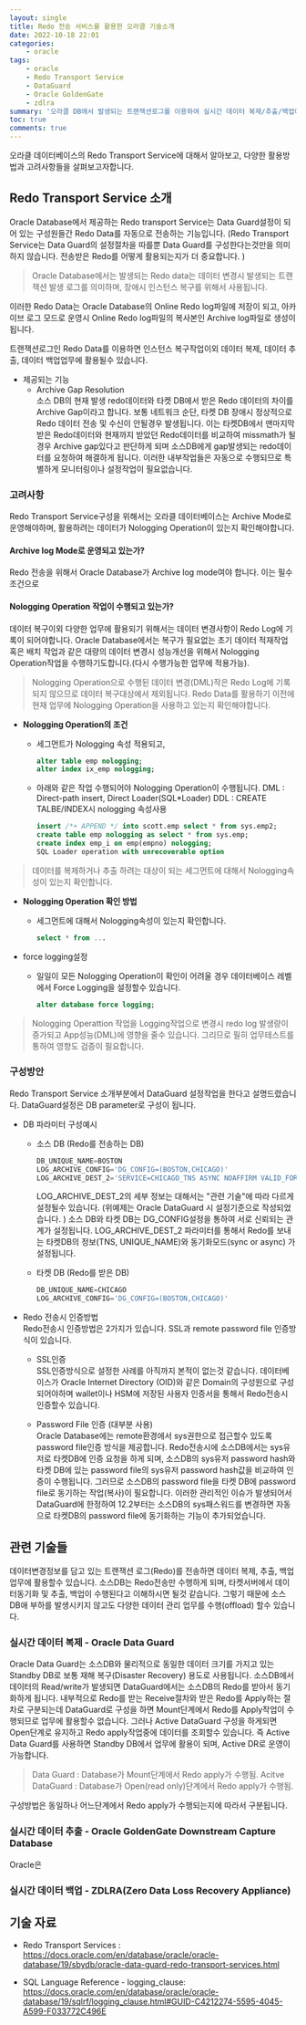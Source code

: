 ```yaml
---
layout: single
title: Redo 전송 서비스를 활용한 오라클 기술소개
date: 2022-10-18 22:01
categories: 
    - oracle
tags: 
    - oracle
    - Redo Transport Service
    - DataGuard
    - Oracle GoldenGate
    - zdlra
summary: '오라클 DB에서 발생되는 트랜잭션로그를 이용하여 실시간 데이터 복제/추출/백업이 가능합니다.'
toc: true
comments: true
---
```


오라클 데이터베이스의 Redo Transport Service에 대해서 알아보고, 
다양한 활용방법과 고려사항들을 살펴보고자합니다.


Redo Transport Service 소개
-

Oracle Database에서 제공하는 Redo transport Service는 Data Guard설정이 되어 있는 구성원들간 Redo Data를 자동으로 전송하는 기능입니다. (Redo Transport Service는 Data Guard의 설정절차을 따를뿐 Data Guard를 구성한다는것만을 의미하지 않습니다. 전송받은 Redo를 어떻게 활용되는지가 더 중요합니다. )

> Oracle Database에서는 발생되는 Redo data는 데이터 변경시 발생되는 트랜잭션 발생 로그를 의미하며, 장애시 인스턴스 복구를 위해서 사용됩니다. 

이러한 Redo Data는 Oracle Database의 Online Redo log파일에 저장이 되고, 아카이브 로그 모드로 운영시 Online Redo log파일의 복사본인 Archive log파일로 생성이 됩니다.

트랜잭션로그인 Redo Data를 이용하면 인스턴스 복구작업이외 데이터 복제, 데이터 추출, 데이터 백업업무에 활용될수 있습니다. 

- 제공되는 기능
  - Archive Gap Resolution   
  소스 DB의 현재 발생 redo데이터와 타켓 DB에서 받은 Redo 데이터의 차이를 Archive Gap이라고 합니다. 보통 네트워크 순단, 타켓 DB 장애시 정상적으로 Redo 데이터 전송 및 수신이 안될경우 발생됩니다. 이는 타켓DB에서 맨마지막 받은 Redo데이터와 현재까지 받았던 Redo데이터를 비교하여 missmath가 될경우 Archive gap있다고 판단하게 되며 소스DB에게 gap발생되는 redo데이터를 요청하여 해결하게 됩니다. 이러한 내부작업들은 자동으로 수행되므로 특별하게 모니터링이나 설정작업이 필요없습니다.


### 고려사항

Redo Transport Service구성을 위해서는 오라클 데이터베이스는 Archive Mode로 운영해야하며, 활용하려는 데이터가 Nologging Operation이 있는지 확인해야합니다.

#### Archive log Mode로 운영되고 있는가?   
  Redo 전송을 위해서 Oracle Database가 Archive log mode여야 합니다. 이는 필수 조건으로 

#### Nologging Operation 작업이 수행되고 있는가?

  데이터 복구이외 다양한 업무에 활용되기 위해서는 데이터 변경사항이 Redo Log에 기록이 되어야합니다. Oracle Database에서는 복구가 필요없는 초기 데이터 적재작업 혹은 배치 작업과 같은 대량의 데이터 변경시 성능개선을 위해서 Nologging Operation작업을 수행하기도합니다.(다시 수행가능한 업무에 적용가능).  

  > Nologging Operation으로 수행된 데이터 변경(DML)작은 Redo Log에 기록되지 않으므로 데이터 복구대상에서 제외됩니다. Redo Data를 활용하기 이전에 현재 업무에 Nologging Operation을 사용하고 있는지 확인해야합니다. 

  - **Nologging Operation의 조건** 
    - 세그먼트가 Nologging 속성 적용되고, 
        ```sql
        alter table emp nologging;
        alter index ix_emp nologging;
        ```

    - 아래와 같은 작업 수행되어야 Nologging Operation이 수행됩니다.
        DML : Direct-path insert, Direct Loader(SQL*Loader)
        DDL : CREATE TALBE/INDEX시 nologging 속성사용 
        ```sql
        insert /*+ APPEND */ into scott.emp select * from sys.emp2;
        create table emp nologging as select * from sys.emp;
        create index emp_i on emp(empno) nologging;
        SQL Loader operation with unrecoverable option
        ```    
  > 데이터를 복제하거나 추출 하려는 대상이 되는 세그먼트에 대해서  Nologging속성이 있는지 확인합니다.

  - **Nologging Operation 확인 방법**
     - 세그먼트에 대해서  Nologging속성이 있는지 확인합니다.
        ```sql
        select * from ...
        ```

  - force logging설정
    - 일일이 모든 Nologging Operation이 확인이 어려울 경우 데이터베이스 레벨에서 Force Logging을 설정할수 있습니다. 
      ```sql
      alter database force logging;
      ```

  > Nologging Operattion 작업을 Logging작업으로 변경시 redo log 발생량이 증가되고 App성능(DML)에 영향을 줄수 있습니다. 그리므로 필히 업무테스트를 통하여 영향도 검증이 필요합니다.

### 구성방안

Redo Transport Service 소개부분에서 DataGuard 설정작업을 한다고 설명드렸습니다. DataGuard설정은 DB parameter로 구성이 됩니다. 

- DB 파라미터 구성예시
    - 소스 DB (Redo를 전송하는 DB)   
        ```sql
        DB_UNIQUE_NAME=BOSTON
        LOG_ARCHIVE_CONFIG='DG_CONFIG=(BOSTON,CHICAGO)' 
        LOG_ARCHIVE_DEST_2='SERVICE=CHICAGO_TNS ASYNC NOAFFIRM VALID_FOR=(ONLINE_LOGFILE, PRIMARY_ROLE) DB_UNIQUE_NAME=CHICAGO'
        ```
        LOG_ARCHIVE_DEST_2의 세부 정보는 대해서는 "관련 기술"에 따라 다르게 설정될수 있습니다. (위예제는 Oracle DataGuard 시 설정기준으로 작성되었습니다. )
        소스 DB와 타켓 DB는 DG_CONFIG설정을 통하여 서로 신뢰되는 관계가 설정됩니다.   LOG_ARCHIVE_DEST_2 파라미터를 통해서 Redo를 보내는 타켓DB의 정보(TNS, UNIQUE_NAME)와 동기화모드(sync or async) 가 설정됩니다. 

    - 타켓 DB (Redo를 받은 DB)
        ```sql
        DB_UNIQUE_NAME=CHICAGO
        LOG_ARCHIVE_CONFIG='DG_CONFIG=(BOSTON,CHICAGO)' 
        ```

- Redo 전송시 인증방법   
    Redo전송시 인증방법은 2가지가 있습니다. SSL과 remote password file 인증방식이 있습니다. 

    - SSL인증  
      SSL인증방식으로 설정한 사례를 아직까지 본적이 없는것 같습니다. 데이터베이스가 Oracle Internet Directory (OID)와 같은 Domain의 구성원으로 구성되어야하며 wallet이나 HSM에 저장된 사용자 인증서을 통해서 Redo전송시 인증할수 있습니다.

    - Password File 인증 (대부분 사용)   
      Oracle Database에는 remote환경에서 sys권한으로 접근할수 있도록 password file인증 방식을 제공합니다. Redo전송시에 소스DB에서는 sys유저로 타켓DB에 인증 요청을 하게 되며, 소스DB의 sys유저 password hash와 타켓 DB에 있는 password file의 sys유저 password hash값을 비교하여 인증이 수행됩니다. 
      그러므로 소스DB의 password file을 타켓 DB에 password file로 동기하는 작업(복사)이 필요합니다.
      이러한 관리적인 이슈가 발생되어서 DataGuard에 한정하여 12.2부터는 소스DB의 sys패스워드를 변경하면 자동으로 타켓DB의 password file에 동기화하는 기능이 추가되었습니다.


관련 기술들
- 

데이터변경정보를 담고 있는 트랜잭션 로그(Redo)를 전송하면 데이터 복제, 추출, 백업업무에 활용할수 있습니다. 소스DB는 Redo전송만 수행하게 되며, 타켓서버에서 데이터동기화 및 추출, 백업이 수행된다고 이해하시면 될것 같습니다.
그렇기 때문에 소스DB애 부하를 발생시키지 않고도 다양한 데이터 관리 업무를 수행(offload) 할수 있습니다. 

### 실시간 데이터 복제 - Oracle Data Guard

Oracle Data Guard는 소스DB와 물리적으로 동일한 데이터 크기를 가지고 있는 Standby DB로 보통 재해 복구(Disaster Recovery) 용도로 사용됩니다. 소스DB에서 데이터의 Read/write가 발생되면 DataGuard에서는 소스DB의 Redo를 받아서 동기화하게 됩니다. 내부적으로 Redo를 받는 Receive절차와 받은 Redo를 Apply하는 절차로 구분되는데 DataGuard로 구성을 하면 Mount단계에서 Redo를 Apply작업이 수행되므로 업무에 활용할수 없습니다. 
그러나 Active DataGuard 구성을 하게되면 Open단계로 유지하고 Redo apply작업중에 데이터를 조회할수 있습니다. 즉 Active Data Guard를 사용하면 Standby DB에서 업무에 활용이 되며, Active DR로 운영이 가능합니다.

> Data Guard :  Database가 Mount단계에서 Redo apply가 수행됨.
> Acitve DataGuard :  Database가 Open(read only)단계에서 Redo apply가 수행됨.

구성방법은 동일하나 어느단계에서 Redo apply가 수행되는지에 따라서 구분됩니다.

### 실시간 데이터 추출 - Oracle GoldenGate Downstream Capture Database

Oracle은 

### 실시간 데이터 백업 - ZDLRA(Zero Data Loss Recovery Appliance)


기술 자료
- 

- Redo Transport Services : https://docs.oracle.com/en/database/oracle/oracle-database/19/sbydb/oracle-data-guard-redo-transport-services.html

- SQL Language Reference - logging_clause: https://docs.oracle.com/en/database/oracle/oracle-database/19/sqlrf/logging_clause.html#GUID-C4212274-5595-4045-A599-F033772C496E
